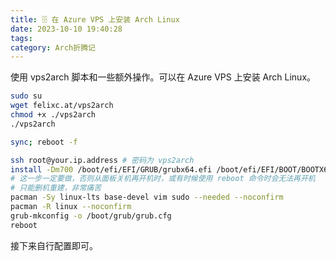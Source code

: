 ```yaml
---
title: 🗄️ 在 Azure VPS 上安装 Arch Linux
date: 2023-10-10 19:40:28
tags:
category: Arch折腾记
---
```


使用 vps2arch 脚本和一些额外操作。可以在 Azure VPS 上安装 Arch Linux。

<!--more-->

```bash
sudo su
wget felixc.at/vps2arch
chmod +x ./vps2arch
./vps2arch
```

```bash
sync; reboot -f
```

```bash
ssh root@your.ip.address # 密码为 vps2arch
install -Dm700 /boot/efi/EFI/GRUB/grubx64.efi /boot/efi/EFI/BOOT/BOOTX64.EFI
# 这一步一定要做，否则从面板关机再开机时，或有时候使用 reboot 命令时会无法再开机
# 只能删机重建，非常痛苦
pacman -Sy linux-lts base-devel vim sudo --needed --noconfirm
pacman -R linux --noconfirm
grub-mkconfig -o /boot/grub/grub.cfg
reboot
```

接下来自行配置即可。
